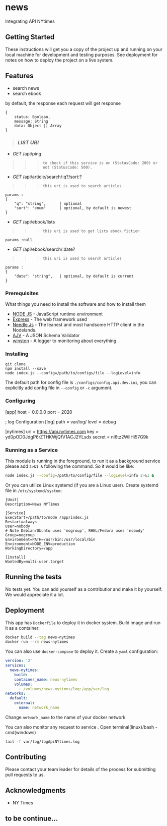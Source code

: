 # news
Integrating API NYtimes


## Getting Started

These instructions will get you a copy of the project up and running on your local machine for development and testing purposes. See deployment for notes on how to deploy the project on a live system.

## Features

* search news
* search ebook

by default, the response each request will get response

````
{
    status: Boolean,
    message: String
    data: Object || Array
}
````

> ### _**LIST URI**_

* *GET*    /api/ping
>>> `to check if this service is on (StatusCode: 200) or not (StatusCode: 500). `


* *GET*    /api/article/search/:q?/sort:?
>>> `this uri is used to search articles`

```
params :
{
    "q": "string",      | optional
    "sort": "enum"      | optional, by default is newest
}

```

* *GET*    /api/ebook/lists
>>> `this uri is used to get lists ebook fiction`

```
params :null
```

* *GET*    /api/ebook/search/:date?
>>> `this uri is used to search articles`

```
params :
{
    "date": "string",   | optional, by default is current
}

```

### Prerequisites

What things you need to install the software and how to install them

* [NODE JS](https://nodejs.org/) - JavaScript runtime environment
* [Express](https://expressjs.com/) - The web framework used
* [Needle Js](https://github.com/tomas/needle) - The leanest and most handsome HTTP client in the Nodelands.
* [AJV](https://github.com/ajv-validator/ajv) - A JSON Schema Validator
* [winston](https://github.com/winstonjs/winston) - A logger to monitoring about everything.

### Installing

```
git clone
npm install --save
node index.js --config=/path/to/configs/file --logLevel=info
```

The default path for config file is `./configs/config.api.dev.ini`, you can explicitly add config file in `--config` or `-c` argument.

### Configuring

[app]
host	= 0.0.0.0
port	= 2020

; log Configuration
[log]
path            = var/log/
level           = debug

[nytimes]
url             = https://api.nytimes.com
key             = yd0pOD0JdgP6rZTHKWjQfV1ACJ2YLsdx
secret          = nl6tz2WlIHi57G9k

### Running as a Service

This module is running in the foreground, to run it as a background service please add `2>&1 &` following the command. So it would be like:

```sh
node index.js --config=/path/to/config/file --logLevel=info 2>&1 &
```

Or you can utilize Linux systemd (if you are a Linux user). Create systemd file in `/etc/systemd/system`:
```
[Unit]
Description=News NYTimes

[Service]
ExecStart=/path/to/node /app/index.js
Restart=always
User=nobody
# Note Debian/Ubuntu uses 'nogroup', RHEL/Fedora uses 'nobody'
Group=nogroup
Environment=PATH=/usr/bin:/usr/local/bin
Environment=NODE_ENV=production
WorkingDirectory=/app

[Install]
WantedBy=multi-user.target
```

## Running the tests

No tests yet. You can add yourself as a contributior and make it by yourself. We would appreciate it a lot.

## Deployment

This app has `Dockerfile` to deploy it in docker system. Build image and run it as a container:

```sh
docker build --tag news-nytimes
docker run --rm news-nytimes
```

You can also use `docker-compose` to deploy it. Create a `yaml` configuration:

```yaml
version: '2'
services:
  news-nytimes:
    build: .
    container_name: news-nytimes
    volumes:
      - /volumes/news-nytimes/log:/app/var/log
networks:
  default:
    external:
      name: network_name

```

Change `network_name` to the name of your docker network


You can also monitor any request to service . Open terminal(linux)/bash - cmd(windows)

```
tail -f var/log/logApiNYtimes.log
```


## Contributing

Please contact your team leader for details of the process for submitting pull requests to us.

## Acknowledgments

* NY Times


## to be continue...
